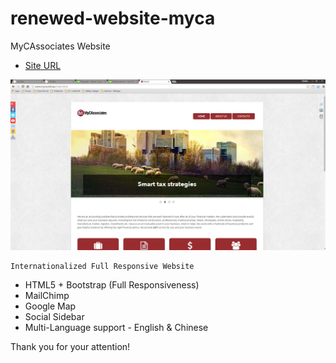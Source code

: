 # renewed-website-myca
MyCAssociates Website

+ [Site URL](http://www.myca.net.au)

![MyCA snapshot](https://raw.githubusercontent.com/suisun2015/renewed-website-myca/master/myca_snapshot.jpg)

```
Internationalized Full Responsive Website
```

+ HTML5 + Bootstrap (Full Responsiveness)
+ MailChimp
+ Google Map
+ Social Sidebar
+ Multi-Language support - English & Chinese

Thank you for your attention!

